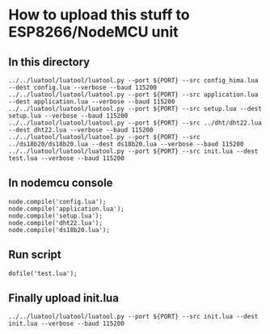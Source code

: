 # How to upload this stuff to ESP8266/NodeMCU unit

## In this directory
```
../../luatool/luatool/luatool.py --port ${PORT} --src config_hima.lua --dest config.lua --verbose --baud 115200
../../luatool/luatool/luatool.py --port ${PORT} --src application.lua --dest application.lua --verbose --baud 115200
../../luatool/luatool/luatool.py --port ${PORT} --src setup.lua --dest setup.lua --verbose --baud 115200
../../luatool/luatool/luatool.py --port ${PORT} --src ../dht/dht22.lua --dest dht22.lua --verbose --baud 115200
../../luatool/luatool/luatool.py --port ${PORT} --src ../ds18b20/ds18b20.lua --dest ds18b20.lua --verbose --baud 115200
../../luatool/luatool/luatool.py --port ${PORT} --src init.lua --dest test.lua --verbose --baud 115200
```

## In nodemcu console
```
node.compile('config.lua');
node.compile('application.lua');
node.compile('setup.lua');
node.compile('dht22.lua');
node.compile('ds18b20.lua');
```

## Run script
```
dofile('test.lua');
```

## Finally upload init.lua
```
../../luatool/luatool/luatool.py --port ${PORT} --src init.lua --dest init.lua --verbose --baud 115200
```